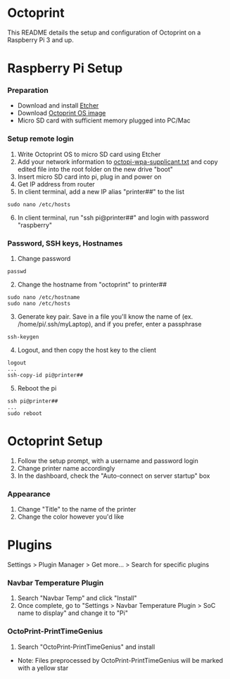 # Octoprint
This README details the setup and configuration of Octoprint on a Raspberry Pi 3 and up.

# Raspberry Pi Setup

### Preparation
- Download and install [Etcher](https://www.balena.io/etcher/)
- Download [Octoprint OS image](https://octoprint.org/download/)
- Micro SD card with sufficient memory plugged into PC/Mac

### Setup remote login
1. Write Octoprint OS to micro SD card using Etcher
2. Add your network information to [octopi-wpa-supplicant.txt](octopi-wpa-supplicant.txt) and copy edited file into the root folder on the new drive "boot"
3. Insert micro SD card into pi, plug in and power on
4. Get IP address from router
5. In client terminal, add a new IP alias "printer##" to the list
```
sudo nano /etc/hosts
```
6. In client terminal, run "ssh pi@printer##" and login with password "raspberry"

### Password, SSH keys, Hostnames
1. Change password
```
passwd
```
2. Change the hostname from "octoprint" to printer##
```
sudo nano /etc/hostname
sudo nano /etc/hosts
```
3. Generate key pair. Save in a file you'll know the name of (ex. /home/pi/.ssh/myLaptop), and if you prefer, enter a passphrase
```
ssh-keygen
```
4. Logout, and then copy the host key to the client
```
logout
...
ssh-copy-id pi@printer##
```
5. Reboot the pi
```
ssh pi@printer##
...
sudo reboot
```




# Octoprint Setup
1. Follow the setup prompt, with a username and password login
2. Change printer name accordingly
3. In the dashboard, check the "Auto-connect on server startup" box
### Appearance
1. Change "Title" to the name of the printer
2. Change the color however you'd like



# Plugins
Settings > Plugin Manager > Get more... > Search for specific plugins
### Navbar Temperature Plugin
1. Search "Navbar Temp" and click "Install"
2. Once complete, go to "Settings > Navbar Temperature Plugin > SoC name to display" and change it to "Pi"
### OctoPrint-PrintTimeGenius
1. Search "OctoPrint-PrintTimeGenius" and install
- Note: Files preprocessed by OctoPrint-PrintTimeGenius will be marked with a yellow star